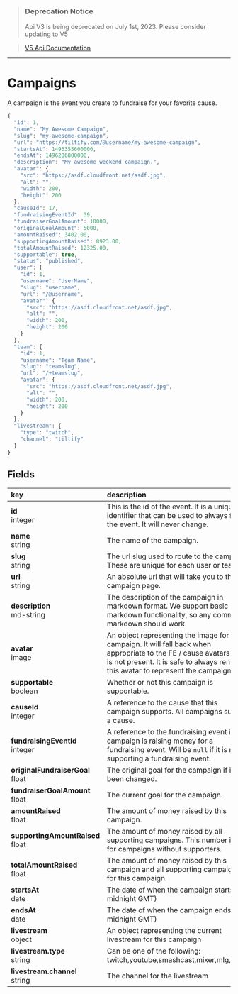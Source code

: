 >### Deprecation Notice
>Api V3 is being deprecated on July 1st, 2023. Please consider updating to V5

>[V5 Api Documentation](https://v5api.tiltify.com/api/public)

-----

# Campaigns

A campaign is the event you create to fundraise for your favorite cause.

```js
{
  "id": 1,
  "name": "My Awesome Campaign",
  "slug": "my-awesome-campaign",
  "url": "https://tiltify.com/@username/my-awesome-campaign",
  "startsAt": 1493355600000,
  "endsAt": 1496206800000,
  "description": "My awesome weekend campaign.",
  "avatar": {
    "src": "https://asdf.cloudfront.net/asdf.jpg",
    "alt": "",
    "width": 200,
    "height": 200
  },
  "causeId": 17,
  "fundraisingEventId": 39,
  "fundraiserGoalAmount": 10000,
  "originalGoalAmount": 5000,
  "amountRaised": 3402.00,
  "supportingAmountRaised": 8923.00,
  "totalAmountRaised": 12325.00,
  "supportable": true,
  "status": "published",
  "user": {
    "id": 1,
    "username": "UserName",
    "slug": "username",
    "url": "/@username",
    "avatar": {
      "src": "https://asdf.cloudfront.net/asdf.jpg",
      "alt": "",
      "width": 200,
      "height": 200
    }
  },
  "team": {
    "id": 1,
    "username": "Team Name",
    "slug": "teamslug",
    "url": "/+teamslug",
    "avatar": {
      "src": "https://asdf.cloudfront.net/asdf.jpg",
      "alt": "",
      "width": 200,
      "height": 200
    }
  },
  "livestream": {
    "type": "twitch",
    "channel": "tiltify"
  }
}
```

## Fields

|key|description|
|:---|:---|
|**id**<br>integer| This is the id of the event. It is a unique identifier that can be used to always find the event. It will never change.
|**name**<br>string| The name of the campaign.
|**slug**<br>string| The url slug used to route to the campaign. These are unique for each user or team.
|**url**<br>string| An absolute url that will take you to the campaign page.
|**description**<br>md-string| The description of the campaign in markdown format. We support basic markdown functionality, so any common markdown should work.
|**avatar**<br>image| An object representing the image for this campaign. It will fall back when appropriate to the FE / cause avatars if one is not present. It is safe to always render this avatar to represent the campaign.
|**supportable**<br>boolean| Whether or not this campaign is supportable.
|**causeId**<br>integer| A reference to the cause that this campaign supports. All campaigns support a cause.
|**fundraisingEventId**<br>integer| A reference to the fundraising event if the campaign is raising money for a fundraising event. Will be `null` if it is not supporting a fundraising event.
|**originalFundraiserGoal**<br>float| The original goal for the campaign if it has been changed.
|**fundraiserGoalAmount**<br>float| The current goal for the campaign.
|**amountRaised**<br>float| The amount of money raised by this campaign.
|**supportingAmountRaised**<br>float| The amount of money raised by all supporting campaigns. This number is 0.0 for campaigns without supporters.
|**totalAmountRaised**<br>float| The amount of money raised by this campaign and all supporting campaigns for this campaign.
|**startsAt**<br>date| The date of when the campaign starts. (at midnight GMT)
|**endsAt**<br>date| The date of when the campaign ends. (at midnight GMT)
|**livestream**<br>object| An object representing the current livestream for this campaign
|**livestream.type**<br>string| Can be one of the following: twitch,youtube,smashcast,mixer,mlg,image
|**livestream.channel**<br>string| The channel for the livestream
